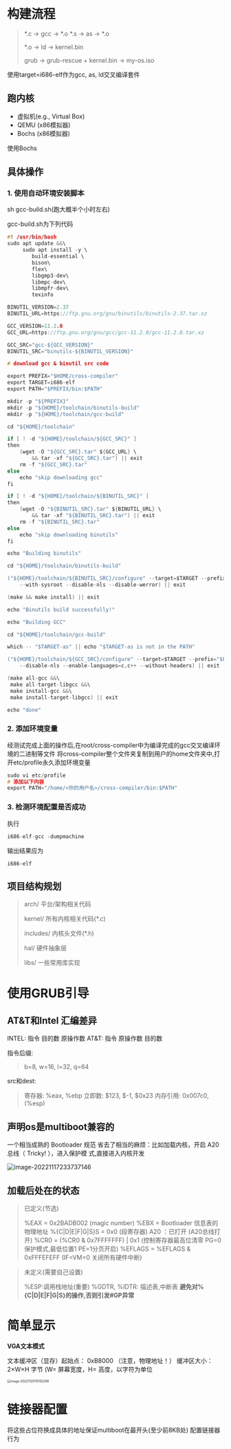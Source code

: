 # 构建流程

> *.c -> gcc -> *.o
> *.s -> as -> *.o
>
> *.o -> ld -> kernel.bin
>
> grub -> grub-rescue + kernel.bin -> my-os.iso

使用target=i686-elf作为gcc, as, ld交叉编译套件

## 跑内核

- 虚拟机(e.g., Virtual Box)
- QEMU (x86模拟器)
- Bochs (x86模拟器)

使用Bochs

## 具体操作

### 1. 使用自动环境安装脚本

sh gcc-build.sh(跑大概半个小时左右)

gcc-build.sh为下列代码

```c
#! /usr/bin/bash
sudo apt update &&\
     sudo apt install -y \
		build-essential \
		bison\
		flex\
		libgmp3-dev\
		libmpc-dev\
		libmpfr-dev\
		texinfo

BINUTIL_VERSION=2.37
BINUTIL_URL=https://ftp.gnu.org/gnu/binutils/binutils-2.37.tar.xz

GCC_VERSION=11.2.0
GCC_URL=https://ftp.gnu.org/gnu/gcc/gcc-11.2.0/gcc-11.2.0.tar.xz

GCC_SRC="gcc-${GCC_VERSION}"
BINUTIL_SRC="binutils-${BINUTIL_VERSION}"

# download gcc & binutil src code

export PREFIX="$HOME/cross-compiler"
export TARGET=i686-elf
export PATH="$PREFIX/bin:$PATH"

mkdir -p "${PREFIX}"
mkdir -p "${HOME}/toolchain/binutils-build"
mkdir -p "${HOME}/toolchain/gcc-build"

cd "${HOME}/toolchain"

if [ ! -d "${HOME}/toolchain/${GCC_SRC}" ]
then
	(wget -O "${GCC_SRC}.tar" ${GCC_URL} \
		&& tar -xf "${GCC_SRC}.tar") || exit
	rm -f "${GCC_SRC}.tar"
else
	echo "skip downloading gcc"
fi

if [ ! -d "${HOME}/toolchain/${BINUTIL_SRC}" ]
then
	(wget -O "${BINUTIL_SRC}.tar" ${BINUTIL_URL} \
		&& tar -xf "${BINUTIL_SRC}.tar") || exit
	rm -f "${BINUTIL_SRC}.tar"
else
	echo "skip downloading binutils"
fi

echo "Building binutils"

cd "${HOME}/toolchain/binutils-build"

("${HOME}/toolchain/${BINUTIL_SRC}/configure" --target=$TARGET --prefix="$PREFIX" \
	--with-sysroot --disable-nls --disable-werror) || exit

(make && make install) || exit

echo "Binutils build successfully!"

echo "Building GCC"

cd "${HOME}/toolchain/gcc-build"

which -- "$TARGET-as" || echo "$TARGET-as is not in the PATH"

("${HOME}/toolchain/${GCC_SRC}/configure" --target=$TARGET --prefix="$PREFIX" \
	--disable-nls --enable-languages=c,c++ --without-headers) || exit

(make all-gcc &&\
 make all-target-libgcc &&\
 make install-gcc &&\
 make install-target-libgcc) || exit

echo "done"
```

### 2. 添加环境变量

经测试完成上面的操作后,在root/cross-compiler中为编译完成的gcc交叉编译环境的二进制等文件
将cross-compiler整个文件夹复制到用户的home文件夹中,打开etc/profile永久添加环境变量

```c
sudo vi etc/profile
# 添加以下内容    
export PATH="/home/<你的用户名>/cross-compiler/bin:$PATH"
```

### 3. 检测环境配置是否成功

执行

```c
i686-elf-gcc -dumpmachine
```

输出结果应为

```
i686-elf
```

## 项目结构规划

> arch/ 平台/架构相关代码
>
> kernel/ 所有内核相关代码(*.c)
>
> includes/ 内核头文件(*.h)
>
> hal/ 硬件抽象层
>
> libs/ 一些常用库实现

# 使用GRUB引导

## AT&T和Intel 汇编差异

INTEL: 指令 目的数 原操作数
AT&T: 指令 原操作数 目的数

指令后缀: 

> b=8, w=16, l=32, q=64

src和dest:

> 寄存器: %eax, %ebp
> 立即数: $123, $-1, $0x23
> 内存引用: 0x007c0, (%esp)

## 声明os是multiboot兼容的

一个相当成熟的 Bootloader 规范
省去了相当的麻烦：比如加载内核，开启 A20 总线（ Tricky! ），进入保护模
式,直接进入内核开发

![image-20221117233737146](/media/routhleck/Windows-SSD/Users/Routhleck/Documents/GitHub/myOS/note.assets/image-20221117233737146.png)

## 加载后处在的状态

> 已定义(节选)
>
> %EAX = 0x2BADB002 (magic number)
> %EBX = Bootloader 信息表的物理地址
> %{C|D|E|F|G|S}S = 0x0 (段寄存器)
> A20 ：已打开 (A20总线打开)
> %CR0 = (%CR0 & 0x7FFFFFFF) | 0x1 (控制寄存器最高位清零 PG=0保护模式,最低位置1 PE=1分页开启)
> %EFLAGS = %EFLAGS & 0xFFFEFEFF (IF=VM=0 关闭所有硬件中断)

> 未定义(需要自己设置)
>
> %ESP:调用栈地址(重要)
> %GDTR, %IDTR: 描述表,中断表
> **避免对%{C|D|E|F|G|S}的操作,否则引发#GP异常**

# 简单显示

**VGA文本模式**

文本缓冲区（显存）起始点： 0xB8000 （注意，物理地址！）
缓冲区大小： 2×W×H 字节 (W= 屏幕宽度，H= 高度，以字符为单位

<img src="/media/routhleck/Windows-SSD/Users/Routhleck/Documents/GitHub/myOS/note.assets/image-20221120115152299.png" alt="image-20221120115152299" style="zoom:50%;" />

# 链接器配置

将这些占位符换成具体的地址保证multiboot在最开头(至少前8KB处)
配置链接器行为